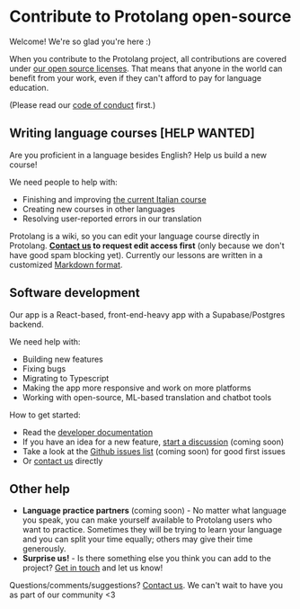 # Contribute to Protolang open-source

Welcome! We're so glad you're here :)

When you contribute to the Protolang project, all contributions are covered under [our open source licenses](https://protolang.com/open-source/). That means that anyone in the world can benefit from your work, even if they can't afford to pay for language education.

(Please read our [code of conduct](https://github.com/sampl/protolang/blob/main/code_of_conduct.md) first.)

## Writing language courses [HELP WANTED]

Are you proficient in a language besides English? Help us build a new course!

We need people to help with:

- Finishing and improving [the current Italian course](https://protolang.com/contact/)
- Creating new courses in other languages
- Resolving user-reported errors in our translation

Protolang is a wiki, so you can edit your language course directly in Protolang. **[Contact us](https://protolang.com/contact) to request edit access first** (only because we don't have good spam blocking yet). Currently our lessons are written in a customized [Markdown format](https://www.markdownguide.org/basic-syntax/).

## Software development

Our app is a React-based, front-end-heavy app with a Supabase/Postgres backend.

We need help with:

- Building new features
- Fixing bugs
- Migrating to Typescript
- Making the app more responsive and work on more platforms
- Working with open-source, ML-based translation and chatbot tools

How to get started:

- Read the [developer documentation](https://github.com/sampl/protolang/blob/main/developers.md)
- If you have an idea for a new feature, [start a discussion](https://github.com/sampl/protolang/discussions) (coming soon)
- Take a look at the [Github issues list](https://github.com/sampl/protolang/issues) (coming soon) for good first issues
- Or [contact us](https://protolang.com/contact/) directly

## Other help

- **Language practice partners** (coming soon) - No matter what language you speak, you can make yourself available to Protolang users who want to practice. Sometimes they will be trying to learn your language and you can split your time equally; others may give their time generously.
- **Surprise us!** - Is there something else you think you can add to the project? [Get in touch](https://protolang.com/contact/) and let us know!

Questions/comments/suggestions? [Contact us](https://protolang.com/contact/). We can't wait to have you as part of our community <3
